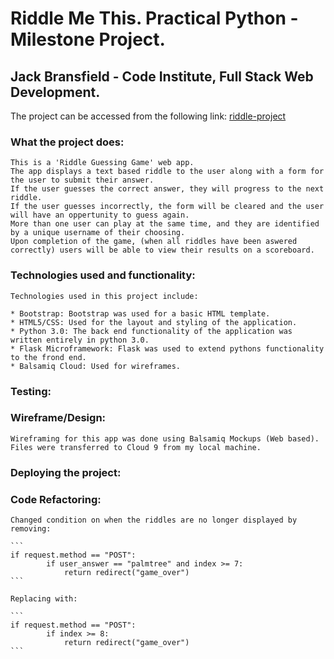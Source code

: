 # Riddle Me This. Practical Python - Milestone Project.


## Jack Bransfield - Code Institute, Full Stack Web Development. 
 The project can be accessed from the following link: [riddle-project](https://riddle-project.herokuapp.com/)


### What the project does:
    This is a 'Riddle Guessing Game' web app. 
    The app displays a text based riddle to the user along with a form for the user to submit their answer.
    If the user guesses the correct answer, they will progress to the next riddle. 
    If the user guesses incorrectly, the form will be cleared and the user will have an oppertunity to guess again.
    More than one user can play at the same time, and they are identified by a unique username of their choosing. 
    Upon completion of the game, (when all riddles have been aswered correctly) users will be able to view their results on a scoreboard. 


### Technologies used and functionality:
    Technologies used in this project include:
    
    * Bootstrap: Bootstrap was used for a basic HTML template.
    * HTML5/CSS: Used for the layout and styling of the application. 
    * Python 3.0: The back end functionality of the application was written entirely in python 3.0.
    * Flask Microframework: Flask was used to extend pythons functionality to the frond end. 
    * Balsamiq Cloud: Used for wireframes.


### Testing:


### Wireframe/Design:
    Wireframing for this app was done using Balsamiq Mockups (Web based).
    Files were transferred to Cloud 9 from my local machine.


### Deploying the project:


### Code Refactoring:

    Changed condition on when the riddles are no longer displayed by removing:
    
    ```
    if request.method == "POST":
			if user_answer == "palmtree" and index >= 7:
				return redirect("game_over")
    ```
    
    Replacing with:
    
    ```
    if request.method == "POST":
			if index >= 8:
				return redirect("game_over")
	```